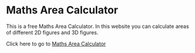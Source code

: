 # Maths Area Calculator

This is a free Maths Area Calculator. In this website you can calculate areas of different 2D figures and 3D figures.

Click here to go to [Maths Area Calculator](https://maths-area-calculator.netlify.app/)
